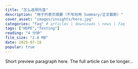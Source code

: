 ```yaml
---
title: "怎么选择托盘"
description: "用于列表页摘要（不写则用 Summary/正文截断）"
cover_asset: "images/insights/hero.jpg"
categories: "faq" # articles | downloads | news | faq
tags: ["HDPE","Testing"]
reading: "4 分钟"
file_size: "2.8 MB"
date: 2025-07-18
popular: true 
---
```


Short preview paragraph here. The full article can be longer...
